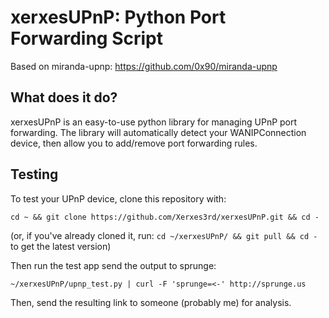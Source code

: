 # xerxesUPnP: Python Port Forwarding Script
Based on miranda-upnp: https://github.com/0x90/miranda-upnp 
## What does it do?
xerxesUPnP is an easy-to-use python library for managing UPnP port forwarding.  The library will automatically detect your WANIPConnection device, then allow you to add/remove port forwarding rules.
## Testing
To test your UPnP device, clone this repository with:

`cd ~ && git clone https://github.com/Xerxes3rd/xerxesUPnP.git && cd -`

(or, if you've already cloned it, run: `cd ~/xerxesUPnP/ && git pull && cd -` to get the latest version)

Then run the test app send the output to sprunge:

`~/xerxesUPnP/upnp_test.py | curl -F 'sprunge=<-' http://sprunge.us`

Then, send the resulting link to someone (probably me) for analysis.
